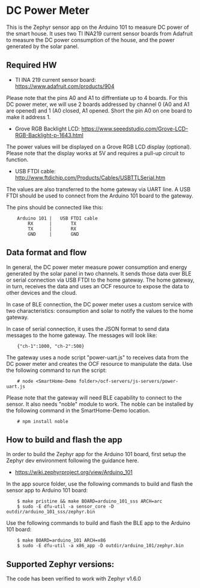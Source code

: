 # DC Power Meter

This is the Zephyr sensor app on the Arduino 101 to measure DC power of the
smart house. It uses two TI INA219 current sensor boards from Adafruit to
measure the DC power consumption of the house, and the power generated by
the solar panel.

## Required HW
* TI INA 219 current sensor board: https://www.adafruit.com/products/904

Please note that the pins A0 and A1 to diffrentiate up to 4 boards. For this DC power meter, we will use 2 boards addressed by channel 0 (A0 and A1 are opened) and 1 (A0 closed, A1 opened. Short the pin A0 on one board to make it address 1.

* Grove RGB Backlight LCD: https://www.seeedstudio.com/Grove-LCD-RGB-Backlight-p-1643.html

The power values will be displayed on a Grove RGB LCD display (optional). Please
note that the display works at 5V and requires a pull-up circuit to function. 

* USB FTDI cable: http://www.ftdichip.com/Products/Cables/USBTTLSerial.htm

The values are also transferred to the home gateway via UART line. A USB FTDI
should be used to connect from the Arduino 101 board to the gateway.

The pins should be connected like this:
```
    Arduino 101	|	USB FTDI cable
        RX		|	    TX
        TX		|	    RX
        GND		|	    GND
```

## Data format and flow
In general, the DC power meter measure power consumption and energy generated by the solar panel in two channels. It sends those data over BLE or serial connection via USB FTDI to the home gateway. The home gateway, in turn, receives the data and uses an OCF resource to expose the data to other devices and the cloud.

In case of BLE connection, the DC power meter uses a custom service with two characteristics: consumption and solar to notify the values to the home gateway.
 
In case of serial connection, it uses the JSON format to send data messages to the home gateway. The messages will look like:
```
    {"ch-1":1000, "ch-2":500}
```

The gateway uses a node script "power-uart.js" to receives data from the DC power meter and creates the OCF resource to manipulate the data. Use the following command to run the script:
```
    # node <SmartHome-Demo folder>/ocf-servers/js-servers/power-uart.js
```
Please note that the gateway will need BLE capability to connect to the sensor. It also needs "noble" module to work. The noble can be installed by the following command in the SmartHome-Demo location.
```
    # npm install noble
```

## How to build and flash the app
In order to build the Zephyr app for the Arduino 101 board, first setup the Zephyr dev environment following the guidance here.
* https://wiki.zephyrproject.org/view/Arduino_101

In the app source folder, use the following commands to build and flash the sensor app to Arduino 101 board:
```
    $ make pristine && make BOARD=arduino_101_sss ARCH=arc
    $ sudo -E dfu-util -a sensor_core -D outdir/arduino_101_sss/zephyr.bin
```
Use the following commands to build and flash the BLE app to the Arduino 101 board:
```
    $ make BOARD=arduino_101 ARCH=x86
    $ sudo -E dfu-util -a x86_app -D outdir/arduino_101/zephyr.bin
```

## Supported Zephyr versions:
The code has been verified to work with Zephyr v1.6.0
